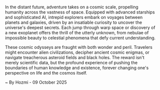 
In the distant future, adventure takes on a cosmic scale, propelling humanity across the vastness of space. Equipped with advanced starships and sophisticated AI, intrepid explorers embark on voyages between planets and galaxies, driven by an insatiable curiosity to uncover the universe's deepest secrets. Each jump through warp space or discovery of a new exoplanet offers the thrill of the utterly unknown, from nebulae of impossible beauty to celestial phenomena that defy current understanding.

These cosmic odysseys are fraught with both wonder and peril. Travelers might encounter alien civilizations, decipher ancient cosmic enigmas, or navigate treacherous asteroid fields and black holes. The reward isn't merely scientific data, but the profound experience of pushing the boundaries of human knowledge and existence, forever changing one's perspective on life and the cosmos itself.

~ By Hozmi - 09 October 2025
